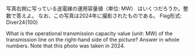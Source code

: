 写真右側に写っている送電線の運用容量値（単位: MW） はいくつだろうか。整数で答えよ。
なお、この写真は2024年に撮影されたものである。
Flag形式: Diver24{100}

What is the operational transmission capacity value (unit: MW) of the transmission line on the right-hand side of the picture? Answer in whole numbers.
Note that this photo was taken in 2024.
